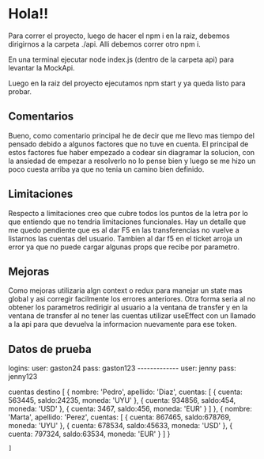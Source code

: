 # Hola!!

Para correr el proyecto, luego de hacer el npm i en la raiz, debemos dirigirnos a la carpeta ./api. Alli debemos correr otro npm i.

En una terminal ejecutar node index.js (dentro de la carpeta api) para levantar la MockApi.

Luego en la raiz del proyecto ejecutamos npm start y ya queda listo para probar.

## Comentarios

Bueno, como comentario principal he de decir que me llevo mas tiempo del pensado debido a algunos factores que no tuve en cuenta.
El principal de estos factores fue haber empezado a codear sin diagramar la solucion, con la ansiedad de empezar a resolverlo no lo pense bien y luego se me hizo un poco cuesta arriba ya que
no tenia un camino bien definido.

## Limitaciones
Respecto a limitaciones creo que cubre todos los puntos de la letra por lo que entiendo que no tendria limitaciones funcionales.
Hay un detalle que me quedo pendiente que es al dar F5 en las transferencias no vuelve a listarnos las cuentas del usuario.
Tambien al dar f5 en el ticket arroja un error ya que no puede cargar algunas props que recibe por parametro.

## Mejoras
Como mejoras utilizaria algn context o redux para manejar un state mas global y asi corregir facilmente los errores anteriores.
Otra forma seria al no obtener los parametros redirigir al usuario a la ventana de transfer y en la ventana de transfer al no tener las cuentas utilizar useEffect
con un llamado a la api para que devuelva la informacion nuevamente para ese token.

## Datos de prueba
logins:
    user: gaston24
    pass: gaston123
    -------------
    user: jenny
    pass: jenny123

cuentas destino
[
        {
            nombre: 'Pedro', 
            apellido: 'Diaz',
            cuentas: [
                {
                    cuenta: 563445,
                    saldo:24235,
                    moneda: 'UYU'
                },
                {
                    cuenta: 934856,
                    saldo:454,
                    moneda: 'USD'
                },
                {
                    cuenta: 3467,
                    saldo:456,
                    moneda: 'EUR'
                }
            ]
        },
        {
            nombre: 'Marta', 
            apellido: 'Perez',
            cuentas: [
                {
                    cuenta: 867465,
                    saldo:678769,
                    moneda: 'UYU'
                },
                {
                    cuenta: 678534,
                    saldo:45633,
                    moneda: 'USD'
                },
                {
                    cuenta: 797324,
                    saldo:63534,
                    moneda: 'EUR'
                }
            ]
        }

    ]